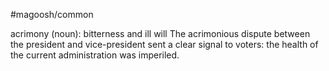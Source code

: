 #magoosh/common

acrimony (noun): bitterness and ill will 
The acrimonious dispute between the president and vice-president sent a clear signal to voters: the 
health of the current administration was imperiled. 
